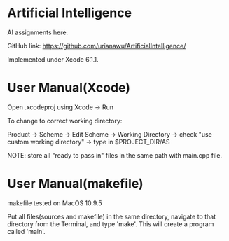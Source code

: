 # Artificial Intelligence

AI assignments here.

GitHub link:  https://github.com/urianawu/ArtificialIntelligence/

Implemented under Xcode 6.1.1.

# User Manual(Xcode)

Open .xcodeproj using Xcode -> Run

To change to correct working directory:

Product -> Scheme -> Edit Scheme -> Working Directory -> check "use custom working directory" -> type in $PROJECT_DIR/AS

NOTE: store all "ready to pass in" files in the same path with main.cpp file.

# User Manual(makefile)

makefile tested on MacOS 10.9.5

Put all files(sources and makefile) in the same directory, navigate to that directory from the Terminal, and type 'make'. This will create a program called 'main'.
